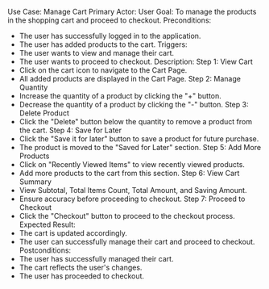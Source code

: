 Use Case: Manage Cart 
Primary Actor: User
Goal: To manage the products in the shopping cart and proceed to checkout.
Preconditions:
- The user has successfully logged in to the application.
- The user has added products to the cart.
Triggers:
- The user wants to view and manage their cart.
- The user wants to proceed to checkout.
Description:
Step 1: View Cart
- Click on the cart icon to navigate to the Cart Page.
- All added products are displayed in the Cart Page.
Step 2: Manage Quantity
- Increase the quantity of a product by clicking the "+" button.
- Decrease the quantity of a product by clicking the "-" button.
Step 3: Delete Product
- Click the "Delete" button below the quantity to remove a product from the cart.
Step 4: Save for Later
- Click the "Save it for later" button to save a product for future purchase.
- The product is moved to the "Saved for Later" section.
Step 5: Add More Products
- Click on "Recently Viewed Items" to view recently viewed products.
- Add more products to the cart from this section.
Step 6: View Cart Summary
- View Subtotal, Total Items Count, Total Amount, and Saving Amount.
- Ensure accuracy before proceeding to checkout.
Step 7: Proceed to Checkout
- Click the "Checkout" button to proceed to the checkout process.
Expected Result:
- The cart is updated accordingly.
- The user can successfully manage their cart and proceed to checkout.
Postconditions:
- The user has successfully managed their cart.
- The cart reflects the user's changes.
- The user has proceeded to checkout.
